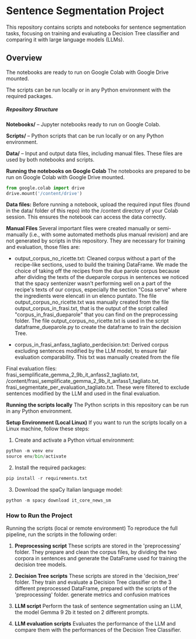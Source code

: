 # Sentence Segmentation Project

This repository contains scripts and notebooks for sentence segmentation tasks, focusing on training and evaluating a Decision Tree classifier and comparing it with large language models (LLMs).

## Overview
The notebooks are ready to run on Google Colab with Google Drive mounted.

The scripts can be run locally or in any Python environment with the required packages.

##### Repository Structure
**Notebooks/** – Jupyter notebooks ready to run on Google Colab.

**Scripts/** – Python scripts that can be run locally or on any Python environment.

**Data/** – Input and output data files, including manual files. These files are used by both notebooks and scripts.

**Running the notebooks on Google Colab**
The notebooks are prepared to be run on Google Colab with Google Drive mounted.

```python
from google.colab import drive
drive.mount('/content/drive') 
```

**Data files:** 
Before running a notebook, upload the required input files (found in the data/ folder of this repo) into the /content directory of your Colab session.
This ensures the notebook can access the data correctly.

**Manual Files** 
Several important files were created manually or semi-manually (i.e., with some automated methods plus manual revision) and are not generated by scripts in this repository. They are necessary for training and evaluation, those files are:

- output_corpus_no_ricette.txt: Cleaned corpus without a part of the recipe-like sections, used to build the training DataFrame. We made the choice of taking off the recipes from the due parole corpus because after dividing the texts of the dueparole corpus in sentences we noticed that the spacy sentenizer wasn't performing well on a part of the recipe's texts of our corpus, especially the section "Cosa serve" where the ingredients were elencati in un elenco puntato.
The file output_corpus_no_ricette.txt was manually created from the file output_corpus_in_frasi.txt, that is the output of the script called "corpus_in_frasi_dueparole" that you can find on the preprocessing folder. The file output_corpus_no_ricette.txt is used in the script dataframe_dueparole.py to create the dataframe to train the decision Tree.

- corpus_in_frasi_anfass_tagliato_perdecision.txt: Derived corpus excluding sentences modified by the LLM model, to ensure fair evaluation comparability. This txt was manually created from the file 

Final evaluation files: frasi_semplificate_gemma_2_9b_it_anfass2_tagliato.txt, /content/frasi_semplificate_gemma_2_9b_it_anfass1_tagliato.txt, frasi_segmentate_per_evaluation_tagliato.txt. These were filtered to exclude sentences modified by the LLM and used in the final evaluation.

**Running the scripts locally**
The Python scripts in this repository can be run in any Python environment.

**Setup Environment (Local Linux)**
If you want to run the scripts locally on a Linux machine, follow these steps:

1. Create and activate a Python virtual environment:
```python
python -m venv env
source env/bin/activate
```
2. Install the required packages:
```python
pip install -r requirements.txt
```
3. Download the spaCy Italian language model:
```python
python -m spacy download it_core_news_sm
```

### How to Run the Project
Running the scripts (local or remote environment)
To reproduce the full pipeline, run the scripts in the following order:

1. **Preprocessing script**
These scripts are stored in the 'preprocessing' folder.
They prepare and clean the corpus files, by dividing the two corpora in sentences and generate the DataFrame used for training the decision tree models.

2. **Decision Tree scripts**
These scripts are stored in the 'decision_tree' folder.
They train and evaluate a Decision Tree classifier on the 3 different preprocessed DataFrame, prepared with the scripts of the 'preprocessing' folder.
generate metrics and confusion matrices

3. **LLM script**
Perform the task of sentence segmentation using an LLM, the model Gemma 9 2b it tested on 2 different prompts.

4. **LLM evaluation scripts**
Evaluates the performance of the LLM and compare them with the performances of the Decision Tree Classifier.


